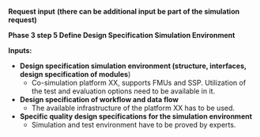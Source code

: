 **Request input**
**(there can be additional input be part of the simulation request)**

**Phase 3 step 5 Define Design Specification Simulation Environment**

**Inputs:**

* **Design specification simulation environment (structure, interfaces, design specification of modules**)
    * Co-simulation platform XX, supports FMUs and SSP. Utilization of the test and evaluation options need to be available in it.
* **Design specification of workflow and data flow**
    * The available infrastructure of the platform XX has to be used.
* **Specific quality design specifications for the simulation environment**
    * Simulation and test environment have to be proved by experts.